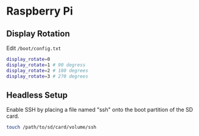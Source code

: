 # Raspberry Pi

## Display Rotation

Edit ```/boot/config.txt```

``` sh
display_rotate=0
display_rotate=1 # 90 degress
display_rotate=2 # 180 degrees
display_rotate=3 # 270 degrees
```

## Headless Setup

Enable SSH by placing a file named "ssh" onto the boot partition of the SD card.

``` sh
touch /path/to/sd/card/volume/ssh
```
